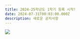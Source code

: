 ```yaml
---
title: 2024-25학년도 1학기 등록 시작!
date: 2024-07-31T00:03:00.000Z
description: 새로운 공지사항
---
```

![](/img/국문-학생등록-및-모집-특활반-포함-성-김대건-한국학교-.png)
